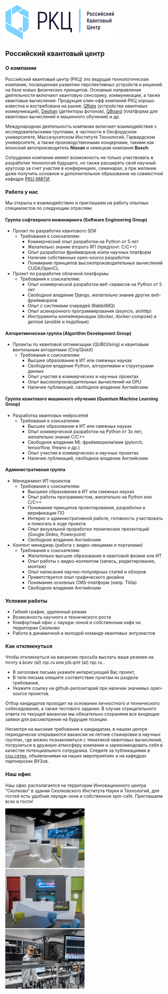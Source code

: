 ![RQC Logo](https://github.com/aboev/jobs-rqc/blob/master/res/rqc-logo.svg)

## Российский квантовый центр

### О компании
Российский квантовый центр (РКЦ) это ведущая технологическая компания, посвященная развитию перспективных устройств и решений на базе новых физических принципов. Основные направления деятельности включают квантовую сенсорику, коммуникации, а также квантовые вычисления. Продукция спин-офф компаний РКЦ хорошо известна и востребована на рынке: [QRate](https://goqrate.com/) (устройства квантовых коммуникаций), [Dephan](https://www.dephan.com/) (детекторы фотонов), [QBoard](https://qml.rqc.ru/products/qboard) (платформа для квантовых вычислений и машинного обучения) и др.

Международная деятельность компании включает взаимодействие с исследовательскими группами, в частности в Оксфордском университете, Массачусетском Институте Технологий, Гарвардском университете, а также производственными концернами, такими как японский автопроизводитель **Nissan** и немецкая компания **Bosch**.

Сотрудники компании имеют возможность не только участвовать в разработке технологий будущего, но также расширять свой научный кругозор за счет участия в конференциях, семинарах, а при желании даже получить основное и дополнительное образование на совместной кафедре [РКЦ-МФТИ](https://rqc.ru/education).

### Работа у нас
Мы открыты к взаимодействию и приглашаем на работу опытных специалистов по следующим отраслям:
#### Группа софтверного инжиниринга (Software Engineering Group)
   - Проект по разработке квантового SDK
       - Требования к соискателям:
           - Коммерческий опыт разработки на Python от 5 лет
           - Желательно знание второго ЯП (предпочт. C/C++)
           - Опыт разработки фреймворков и/или научных платформ
           - Наличие собственных open-source разработок
           - Понимание принципов высокопроизводительных вычислений CUDA/OpenCL
   - Проект по разработке облачной платформы
       - Требования к соискателям:
           - Опыт коммерческой разработки веб-сервисов на Python от 5 лет
           - Свободное владение Django, желательно знание других веб-фреймворков
           - Опыт с системами очередей (RabbitMQ)
           - Опыт асинхронного программирования (asyncio, aiohttp)
           - Инструменты контейнеризации (docker, docker-compose) и деплоя (ansible и подобные)
#### Алгоритмическая группа (Algorithm Development Group)
   - Проекты по квантовой оптимизации (QUBO/Ising) и квантовым вентильным алгоритмам (Cirq/Qiskit)
       - Требования к соискателям:
           - Высшее образование в ИТ или смежных науках
           - Свободное владение Python, алгоритмами и структурами данных
           - Опыт участия в коммерческих и научных проектах
           - Опыт высокопроизводительных вычислений на GPU
           - Наличие публикаций, свободное владение Английским
#### Группа квантового машинного обучения (Quantum Machine Learning Group)
   - Разработка квантовых нейросетей
       - Требования к соискателям:
           - Высшее образование в ИТ или смежных науках
           - Опыт коммерческой разработки на Python от 3х лет, желательно знание C/C++
           - Свободное владение ML-фреймворком/ами (pytorch, tensorflow, theano и др.)
           - Опыт участия в коммерческих и научных проектах
           - Наличие публикаций, свободное владение Английским
#### Административная группа
   - Менеджмент ИТ-проектов
       - Требования к соискателям:
           - Высшеее образование в ИТ или смежных науках
           - Опыт работы программистом, желательно на Python или C/C++
           - Понимание принципов проектирования, разработки и верификации ПО
           - Интерес к административной работе, готовность участвовать и помогать в ходе проекта
           - Опыт визуальной проработки технических презентаций (Google.Slides, Powerpoint)
           - Свободное владение Английским
   - Контент менеджер (работа с видео-лекциями и порталами)
       - Требования к соискателям:
           - Желательно высшее образование в квантовой физике или ИТ
           - Опыт работы с видео-контентом (запись, редактирование, монтаж)
           - Опыт написания научно-популярных статей и обзоров
           - Приветствуется опыт графического дизайна
           - Понимание основных CMS-платформ (напр. Tilda)
           - Свободное владение Английским
### Условия работы
- Гибкий график, удаленный режим
- Возможность научного и технического роста
- Комфортный офис с лаундж-зоной и собственным кафе на территории Сколково
- Работа в динамичной и молодой команде квантовых энтузиастов

### Как откликнуться
Чтобы откликнуться на вакансию просьба выслать ваше резюме на почту a.boev (at) rqc.ru или job.qml (at) rqc.ru .
- В заголовке письма укажите интересующий Вас проект,
- В теле письма опишите соответствие пунктам из раздела требования,
- Укажите ссылку на github-репозитарий при наличии значимых open-source проектов.

Отбор кандидатов проходит на основании личностного и технического собеседования, а также тестового задания. В случае отрицательного ответа по текущей вакансии мы обязательно сохраняем все входящие заявки для рассмотрения на будущие позиции.

Несмотря на высокие требования к кандидатам, в нашем центре периодически открываются вакансии на летние стажировки в научных группах, где можно познакомиться с тематикой квантовых вычислений, погрузиться в дружную атмосферу компании и зарекомендовать себя в качестве потенциального сотрудника. Следите за публикациями в [соц.сетях](https://vk.com/ruquantumcenter), объявлениями на наших мероприятиях и на кафедрах партнерских ВУЗов.

### Наш офис
Наш офис располагается на территории Инновационного центра “Сколково” в здании Сколковского Института Науки и Технологий, для гостей есть удобная лаундж-зона и собственное spin-cafe. Приглашаем всех в гости!

<img src="https://github.com/aboev/jobs-rqc/blob/master/res/rqc-office-1.jpg" width=50% height=50%>
<img src="https://github.com/aboev/jobs-rqc/blob/master/res/rqc-office-2.jpg" width=50% height=50%>
<img src="https://github.com/aboev/jobs-rqc/blob/master/res/rqc-office-3.jpg" width=50% height=50%>
